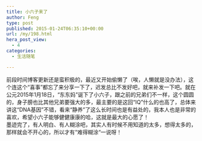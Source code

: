 ```yaml
---
title: 小六子来了
author: Feng
type: post
published: 2015-01-24T06:35:10+00:00
url: /my/198.html
hera_post_view:
  - 4
categories:
  - 生活随笔

---
```

前段时间博客更新还是蛮积极的，最近又开始偷懒了（唉，人懒就是没办法），这个连这个“喜事”都忘了来分享一下了，迟发总比不发好吧，就来补发一下吧。就在公元2015年1月18日，“东东妈”诞下了小六子，跟之前的兄弟们不一样，这个圆圆的，身子膀也比其他兄弟要强大的多，最主要的是这回“IQ”什么的也高了，总体来讲这“DNA基因”不错，看来“静养”了这么长时间也是有益处的，我本人也是非常的喜欢，希望小六子能够健健康康的哈，这就是最大的心愿了！  
墨迹完了，有人明白、有人糊涂吧，其实人有时候不用知道的太多，想得太多的，那样就会不开心的，所以才有“难得糊涂“一说呀！